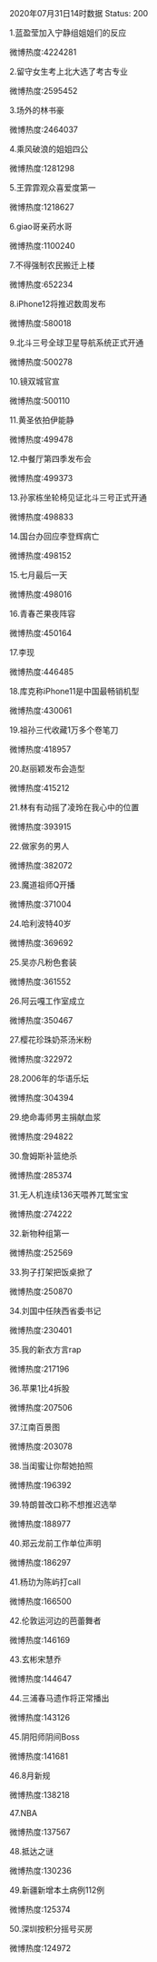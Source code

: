 2020年07月31日14时数据
Status: 200

1.蓝盈莹加入宁静组姐姐们的反应

微博热度:4224281

2.留守女生考上北大选了考古专业

微博热度:2595452

3.场外的林书豪

微博热度:2464037

4.乘风破浪的姐姐四公

微博热度:1281298

5.王霏霏观众喜爱度第一

微博热度:1218627

6.giao哥亲药水哥

微博热度:1100240

7.不得强制农民搬迁上楼

微博热度:652234

8.iPhone12将推迟数周发布

微博热度:580018

9.北斗三号全球卫星导航系统正式开通

微博热度:500278

10.镜双城官宣

微博热度:500110

11.黄圣依拍伊能静

微博热度:499478

12.中餐厅第四季发布会

微博热度:499373

13.孙家栋坐轮椅见证北斗三号正式开通

微博热度:498833

14.国台办回应李登辉病亡

微博热度:498152

15.七月最后一天

微博热度:498016

16.青春芒果夜阵容

微博热度:450164

17.李现

微博热度:446485

18.库克称iPhone11是中国最畅销机型

微博热度:430061

19.祖孙三代收藏1万多个卷笔刀

微博热度:418957

20.赵丽颖发布会造型

微博热度:415212

21.林有有动摇了凌玲在我心中的位置

微博热度:393915

22.做家务的男人

微博热度:382072

23.魔道祖师Q开播

微博热度:371004

24.哈利波特40岁

微博热度:369692

25.吴亦凡粉色套装

微博热度:361552

26.阿云嘎工作室成立

微博热度:350467

27.樱花珍珠奶茶汤米粉

微博热度:322972

28.2006年的华语乐坛

微博热度:304394

29.绝命毒师男主捐献血浆

微博热度:294822

30.詹姆斯补篮绝杀

微博热度:285374

31.无人机连续136天喂养兀鹫宝宝

微博热度:274222

32.新物种组第一

微博热度:252569

33.狗子打架把饭桌掀了

微博热度:250870

34.刘国中任陕西省委书记

微博热度:230401

35.我的新衣方言rap

微博热度:217196

36.苹果1比4拆股

微博热度:207506

37.江南百景图

微博热度:203078

38.当闺蜜让你帮她拍照

微博热度:196392

39.特朗普改口称不想推迟选举

微博热度:188977

40.郑云龙前工作单位声明

微博热度:186297

41.杨玏为陈屿打call

微博热度:166500

42.伦敦运河边的芭蕾舞者

微博热度:146169

43.玄彬宋慧乔

微博热度:144647

44.三浦春马遗作将正常播出

微博热度:143126

45.阴阳师阴间Boss

微博热度:141681

46.8月新规

微博热度:138218

47.NBA

微博热度:137567

48.抵达之谜

微博热度:130236

49.新疆新增本土病例112例

微博热度:125374

50.深圳按积分摇号买房

微博热度:124972

